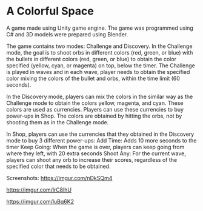# A Colorful Space
 A game made using Unity game engine. The game was programmed using C# and 3D models were prepared using Blender.
 
 The game contains two modes: Challenge and Discovery. In the Challenge mode, the goal is to shoot orbs in different colors (red, green, or blue) with the bullets in different colors (red, green, or blue) to obtain the color specified (yellow, cyan, or magenta) on top, below the timer. The Challenge is played in waves and in each wave, player needs to obtain the specified color mixing the colors of the bullet and orbs, within the time limit (60 seconds).
 
 In the Discovery mode, players can mix the colors in the similar way as the Challenge mode to obtain the colors yellow, magenta, and cyan. These colors are used as currencies. Players can use these currencies to buy power-ups in Shop. The colors are obtained by hitting the orbs, not by shooting them as in the Challenge mode.
 
 In Shop, players can use the currencies that they obtained in the Discovery mode to buy 3 different power-ups:
Add Time:     Adds 10 more seconds to the timer
Keep Going:  When the game is over, players can keep going from where they left, with 20 extra seconds
Shoot Any:    For the current wave, players can shoot any orb to increase their scores, regardless of the specified color that needs to be obtained.

Screenshots:
https://imgur.com/nDkSQm4

https://imgur.com/lrC8lhU

https://imgur.com/luBq6K2
